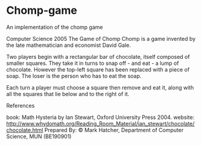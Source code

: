 # Chomp-game
An implementation of the chomp game


Computer Science 2005
The Game of Chomp
Chomp is a game invented by the late mathematician and economist David Gale.

Two players begin with a rectangular bar of chocolate, itself composed of smaller squares. They take it in turns to snap off - and eat - a lump of chocolate. However the top-left square has been replaced with a piece of soap. The loser is the person who has to eat the soap.

Each turn a player must choose a square then remove and eat it, along with all the squares that lie below and to the right of it.

References

book: Math Hysteria by Ian Stewart, Oxford University Press 2004.
website: http://www.whydomath.org/Reading_Room_Material/ian_stewart/chocolate/chocolate.html
Prepared By: © Mark Hatcher, Department of Computer Science, MUN (BE190901)
